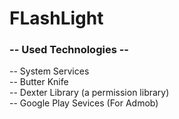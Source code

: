 # FLashLight
<h3>-- Used Technologies --</h3>
-- System Services</br>
-- Butter Knife</br>
-- Dexter Library (a permission library)</br>
-- Google Play Sevices (For Admob)

